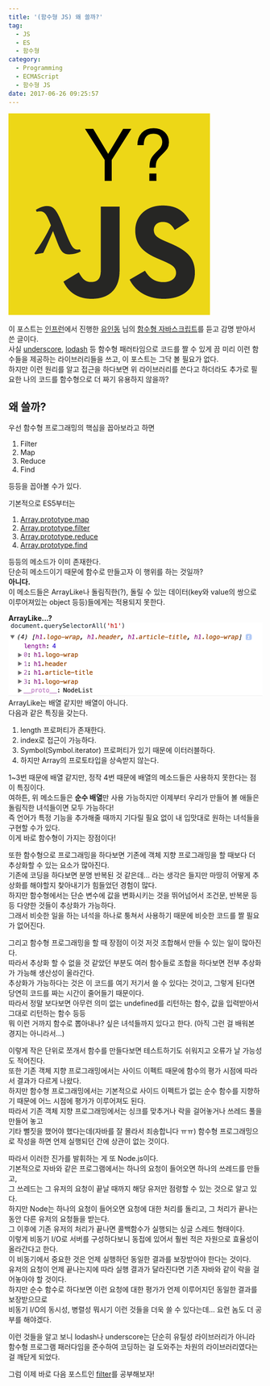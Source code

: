 ```yaml
---
title: '(함수형 JS) 왜 쓸까?'
tag:
  - JS
  - ES
  - 함수형
category:
  - Programming
  - ECMAScript
  - 함수형 JS
date: 2017-06-26 09:25:57
---
```


![](/images/js-func-01-why-make/thumb.png)

이 포스트는 [인프런](https://www.inflearn.com/)에서 진행한 [유인동](https://www.facebook.com/profile.php?id=100011413063178) 님의 [함수형 자바스크립트](https://www.inflearn.com/course/%ED%95%A8%EC%88%98%ED%98%95-%ED%94%84%EB%A1%9C%EA%B7%B8%EB%9E%98%EB%B0%8D/)를 듣고 감명 받아서 쓴 글이다.  
사실 [underscore](http://underscorejs.org/), [lodash](https://lodash.com/) 등 함수형 패러타임으로 코드를 짤 수 있게 끔
미리 이런 함수들을 제공하는 라이브러리들을 쓰고, 이 포스트는 그닥 볼 필요가 없다.  
하지만 이런 원리를 알고 접근을 하다보면 위 라이브러리를 쓴다고 하더라도 추가로 필요한 나의 코드를 함수형으로 더 짜기 유용하지 않을까?  

## 왜 쓸까?  
우선 함수형 프로그래밍의 핵심을 꼽아보라고 하면
1. Filter  
2. Map  
3. Reduce  
4. Find

등등을 꼽아볼 수가 있다.

기본적으로 ES5부터는
1. [Array.prototype.map](https://developer.mozilla.org/ko/docs/Web/JavaScript/Reference/Global_Objects/Array/filter)  
2. [Array.prototype.filter](https://developer.mozilla.org/ko/docs/Web/JavaScript/Reference/Global_Objects/Array/map)  
3. [Array.prototype.reduce](https://developer.mozilla.org/ko/docs/Web/JavaScript/Reference/Global_Objects/Array/Reduce)  
4. [Array.prototype.find](https://developer.mozilla.org/ko/docs/Web/JavaScript/Reference/Global_Objects/Array/find)

등등의 메소드가 이미 존재한다.  
단순히 메소드이기 때문에 함수로 만들고자 이 행위를 하는 것일까?  
**아니다.**  
이 메소드들은 ArrayLike나 돌림직한(?), 돌릴 수 있는 데이터(key와 value의 쌍으로 이루어져있는 object 등등)들에게는 적용되지 못한다.  

**ArrayLike...?**  
![대표적인 ArrayLike인 NodeList](/images/js-func-01-why-make/array-like.png)  
ArrayLike는 배열 같지만 배열이 아니다.  
다음과 같은 특징을 갖는다.  
1. length 프로퍼티가 존재한다.  
2. index로 접근이 가능하다.  
3. Symbol(Symbol.iterator) 프로퍼티가 있기 때문에 이터러블하다.  
3. 하지만 Array의 프로토타입을 상속받지 않는다.

1~3번 때문에 배열 같지만, 정작 4번 때문에 배열의 메소드들은 사용하지 못한다는 점이 특징이다.  
여하튼, 위 메소드들은 **순수 배열**만 사용 가능하지만 이제부터 우리가 만들어 볼 애들은 돌림직한 녀석들이면 모두 가능하다!  
즉 언어가 특정 기능을 추가해줄 때까지 기다릴 필요 없이 내 입맛대로 원하는 녀석들을 구현할 수가 있다.  
이게 바로 함수형이 가지는 장점이다!  

또한 함수형으로 프로그래밍을 하다보면 기존에 객체 지향 프로그래밍을 할 때보다 더 추상화할 수 있는 요소가 많아진다.  
기존에 코딩을 하다보면 분명 반복된 것 같은데... 라는 생각은 들지만 마땅히 어떻게 추상화를 해야할지 찾아내기가 힘들었던 경험이 많다.  
하지만 함수형에서는 단순 변수에 값을 변화시키는 것을 뛰어넘어서 조건문, 반복문 등등 다양한 것들이 추상화가 가능하다.  
그래서 비슷한 일을 하는 녀석을 하나로 퉁쳐서 사용하기 때문에 비슷한 코드를 짤 필요가 없어진다.  

그리고 함수형 프로그래밍을 할 때 장점이 이것 저것 조합해서 만들 수 있는 일이 많아진다.  
따라서 추상화 할 수 없을 것 같았던 부분도 여러 함수들로 조합을 하다보면 전부 추상화가 가능해 생산성이 올라간다.  
추상화가 가능하다는 것은 이 코드를 여기 저기서 쓸 수 있다는 것이고, 그렇게 된다면 당연히 코드를 짜는 시간이 줄어들기 때문이다.  
따라서 정말 보다보면 아무런 의미 없는 undefined를 리턴하는 함수, 값을 입력받아서 그대로 리턴하는 함수 등등  
뭐 이런 거까지 함수로 뽑아내나? 싶은 녀석들까지 있다고 한다. (아직 그런 걸 배워본 경지는 아니라서...)

이렇게 작은 단위로 쪼개서 함수를 만들다보면 테스트하기도 쉬워지고 오류가 날 가능성도 적어진다.  
또한 기존 객체 지향 프로그래밍에서는 사이드 이펙트 때문에 함수의 평가 시점에 따라서 결과가 다르게 나왔다.  
하지만 함수형 프로그래밍에서는 기본적으로 사이드 이펙트가 없는 순수 함수를 지향하기 때문에 어느 시점에 평가가 이루어져도 된다.  
따라서 기존 객체 지향 프로그래밍에서는 싱크를 맞추거나 락을 걸어놓거나 쓰레드 풀을 만들어 놓고  
기타 뻘짓을 했어야 했다는데(자바를 잘 몰라서 죄송합니다 ㅠㅠ) 함수형 프로그래밍으로 작성을 하면 언제 실행되던 간에 상관이 없는 것이다.  

따라서 이러한 진가를 발휘하는 게 또 Node.js이다.  
기본적으로 자바와 같은 프로그램에서는 하나의 요청이 들어오면 하나의 쓰레드를 만들고,  
그 쓰레드는 그 유저의 요청이 끝날 때까지 해당 유저만 점령할 수 있는 것으로 알고 있다.  
하지만 Node는 하나의 요청이 들어오면 요청에 대한 처리를 돌리고, 그 처리가 끝나는 동안 다른 유저의 요청들을 받는다.  
그 이후에 기존 유저의 처리가 끝나면 콜백함수가 실행되는 싱글 스레드 형태이다.  
이렇게 비동기 I/O로 서버를 구성하다보니 동접에 있어서 훨씬 적은 자원으로 효율성이 올라간다고 한다.  
이 비동기에서 중요한 것은 언제 실행하던 동일한 결과를 보장받아야 한다는 것이다.  
유저의 요청이 언제 끝나는지에 따라 실행 결과가 달라진다면 기존 자바와 같이 락을 걸어놓아야 할 것이다.  
하지만 순수 함수로 하다보면 이런 요청에 대한 평가가 언제 이루어지던 동일한 결과를 보장받으므로  
비동기 I/O의 동시성, 병렬성 뭐시기 이런 것들을 더욱 쓸 수 있다는데... 요런 놈도 더 공부를 해야겠다.

이런 것들을 알고 보니 lodash나 underscore는 단순히 유틸성 라이브러리가 아니라  
함수형 프로그램 패러다임을 준수하여 코딩하는 걸 도와주는 차원의 라이브러리였다는 걸 깨닫게 되었다.

그럼 이제 바로 다음 포스트인 [filter](/2017/06/26/js-func-02-filter/)를 공부해보자!  